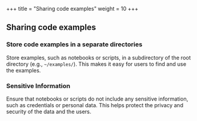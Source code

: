 +++
title = "Sharing code examples"
weight = 10
+++

## Sharing code examples

### Store code examples in a separate directories
Store examples, such as notebooks or scripts, in a subdirectory of the root directory (e.g., `~/examples/`). This makes it easy for users to find and use the examples.

### Sensitive Information
Ensure that notebooks or scripts do not include any sensitive information, such as credentials or personal data. This helps protect the privacy and security of the data and the users.
